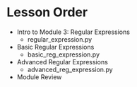 # Lesson Order

* Intro to Module 3: Regular Expressions
  * regular_expression.py
* Basic Regular Expressions
  * basic_reg_expression.py
* Advanced Regular Expressions
  * advanced_reg_expression.py
* Module Review
